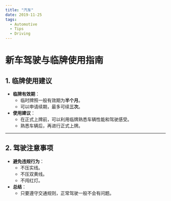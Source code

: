 ```yaml
---
title: "汽车"
date: 2019-11-25
tags:
  - Automotive
  - Tips
  - Driving
---
```


# 新车驾驶与临牌使用指南

## 1. 临牌使用建议
- **临牌有效期**：  
  - 临时牌照一般有效期为**半个月**。
  - 可以申请续期，最多可续**三次**。
- **使用建议**：  
  - 在正式上牌前，可以利用临牌熟悉车辆性能和驾驶感受。
  - 熟悉车辆后，再进行正式上牌。

---

## 2. 驾驶注意事项
- **避免违规行为**：
  - 不压实线。
  - 不压双黄线。
  - 不闯红灯。
- **总结**：  
  - 只要遵守交通规则，正常驾驶一般不会有问题。

